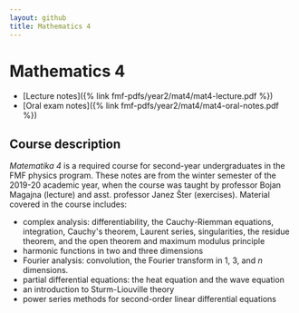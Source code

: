 ```yaml
---
layout: github
title: Mathematics 4
---
```

# Mathematics 4

- [Lecture notes]({% link fmf-pdfs/year2/mat4/mat4-lecture.pdf %})
- [Oral exam notes]({% link fmf-pdfs/year2/mat4/mat4-oral-notes.pdf %})

## Course description
*Matematika 4* is a required course for second-year undergraduates in the FMF physics program. These notes are from the winter semester of the 2019-20 academic year, when the course was taught by professor Bojan Magajna (lecture) and asst. professor Janez Šter (exercises). Material covered in the course includes:
- complex analysis: differentiability, the Cauchy-Riemman equations, integration, Cauchy's theorem, Laurent series, singularities, the residue theorem, and the open theorem and maximum modulus principle
- harmonic functions in two and three dimensions
- Fourier analysis: convolution, the Fourier transform in 1, 3, and *n* dimensions.
- partial differential equations: the heat equation and the wave equation
- an introduction to Sturm-Liouville theory
- power series methods for second-order linear differential equations
